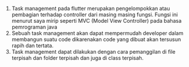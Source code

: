 1. Task management pada flutter merupakan pengelompokkan atau pembagian terhadap controller dari masing masing fungsi. Fungsi ini menurut saya mirip seperti MVC (Model View Controller) pada bahasa pemrograman java
2. Sebuah task management akan dapat mempermudah developer dalam membangun suatu code dikarenakan code yang dibuat akan tersusun rapih dan tertata.
3. Task management dapat dilakukan dengan cara pemanggilan di file terpisah dan folder terpisah dan juga di class terpisah.